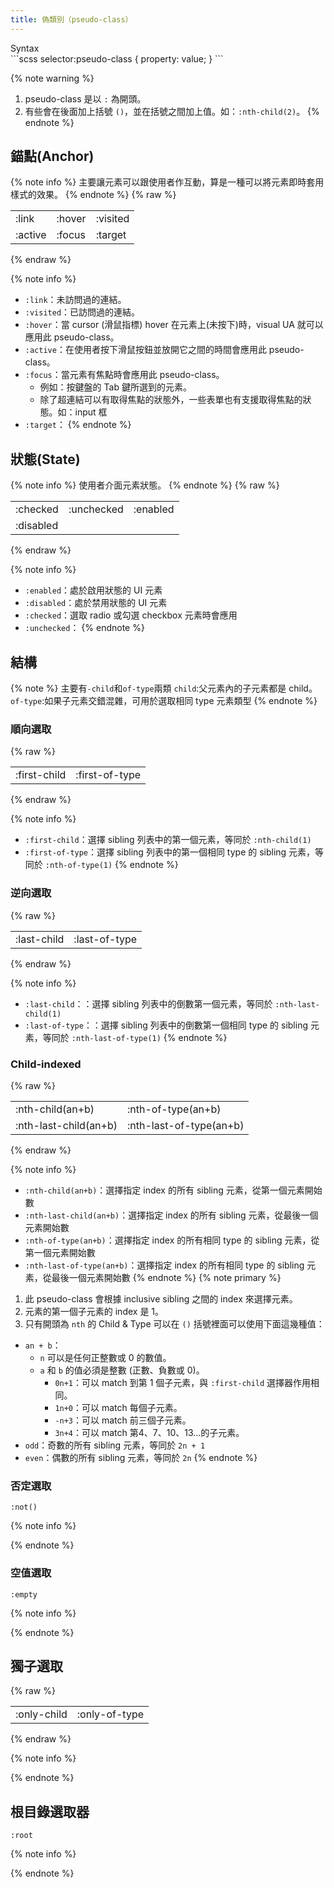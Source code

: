 ```yaml
---
title: 偽類別（pseudo-class）
---
```


<div class="codeBox">
  <div class="ribbon">Syntax</div>
```scss
selector:pseudo-class { property: value; } 
```
</div>

{% note warning %}
1. pseudo-class 是以 `:` 為開頭。
1. 有些會在後面加上括號 `()`，並在括號之間加上值。如：`:nth-child(2)`。
{% endnote %}

## 錨點(Anchor)
{% note info %}
主要讓元素可以跟使用者作互動，算是一種可以將元素即時套用樣式的效果。
{% endnote %}
{% raw %}
<table>
    <tbody>
        <tr>
        <td>:link</td>
        <td>:hover</td>
        <td>:visited</td>
        </tr>
        <tr>
        <td>:active</td>
        <td>:focus</td>
        <td>:target</td>
        </tr>
    </tbody>
</table>
{% endraw %}

{% note info %}
- `:link`：未訪問過的連結。
- `:visited`：已訪問過的連結。
- `:hover`：當 cursor (滑鼠指標) hover 在元素上(未按下)時，visual UA 就可以應用此 pseudo-class。
- `:active`：在使用者按下滑鼠按鈕並放開它之間的時間會應用此 pseudo-class。
- `:focus`：當元素有焦點時會應用此 pseudo-class。
  - 例如：按鍵盤的 Tab 鍵所選到的元素。
  - 除了超連結可以有取得焦點的狀態外，一些表單也有支援取得焦點的狀態。如：input 框
- `:target`：
{% endnote %}

## 狀態(State)
{% note info %}
使用者介面元素狀態。
{% endnote %}
{% raw %}
<table>
    <tbody>
        <tr>
        <td>:checked</td>
        <td>:unchecked</td>
        <td>:enabled</td>
        </tr>
        <tr>
        <td>:disabled</td>
        <td></td>
        <td></td>
        </tr>
    </tbody>
</table>
{% endraw %}

{% note info %}
- `:enabled`：處於啟用狀態的 UI 元素
- `:disabled`：處於禁用狀態的 UI 元素
- `:checked`：選取 radio 或勾選 checkbox 元素時會應用
- `:unchecked`：
{% endnote %}

## 結構
{% note %}
主要有`-child`和`of-type`兩類
`child`:父元素內的子元素都是 child。
`of-type`:如果子元素交錯混雜，可用於選取相同 type 元素類型
{% endnote %}

### 順向選取

{% raw %}
<table>
<tbody>
    <tr>
      <td>:first-child</td>
      <td>:first-of-type</td>
    </tr>
  </tbody>
</table>
{% endraw %}

{% note info %}
- `:first-child`：選擇 sibling 列表中的第一個元素，等同於 `:nth-child(1)`
- `:first-of-type`：選擇 sibling 列表中的第一個相同 type 的 sibling 元素，等同於 `:nth-of-type(1)`
{% endnote %}

### 逆向選取

{% raw %}
<table>
<tbody>
    <tr>
      <td>:last-child</td>
      <td>:last-of-type</td>
    </tr>
  </tbody>
</table>
{% endraw %}

{% note info %}
- `:last-child`：：選擇 sibling 列表中的倒數第一個元素，等同於 `:nth-last-child(1)`
- `:last-of-type`：：選擇 sibling 列表中的倒數第一個相同 type 的 sibling 元素，等同於 `:nth-last-of-type(1)`
{% endnote %}

### Child-indexed

{% raw %}
<table>
<tbody>
    <tr>
      <td>:nth-child(an+b)</td>
      <td>:nth-of-type(an+b)</td>
    </tr>
    <tr>
      <td>:nth-last-child(an+b)</td>
      <td>:nth-last-of-type(an+b)</td>
    </tr>
  </tbody>
</table>
{% endraw %}

{% note info %}
- `:nth-child(an+b)`：選擇指定 index 的所有 sibling 元素，從第一個元素開始數
- `:nth-last-child(an+b)`：選擇指定 index 的所有 sibling 元素，從最後一個元素開始數
- `:nth-of-type(an+b)`：選擇指定 index 的所有相同 type 的 sibling 元素，從第一個元素開始數
- `:nth-last-of-type(an+b)`：選擇指定 index 的所有相同 type 的 sibling 元素，從最後一個元素開始數
{% endnote %}
{% note primary %}
1. 此 pseudo-class 會根據 inclusive sibling 之間的 index 來選擇元素。
1. 元素的第一個子元素的 index 是 1。
1. 只有開頭為 `nth` 的 Child & Type 可以在 `()` 括號裡面可以使用下面這幾種值：
  - `an + b`：
    - `n` 可以是任何​​正整數或 0 的數值。
    - `a` 和 `b` 的值必須是整數 (正數、負數或 0)。
      - `0n+1`：可以 match 到第 1 個子元素，與 `:first-child` 選擇器作用相同。
      - `1n+0`：可以 match 每個子元素。
      - `-n+3`：可以 match 前三個子元素。
      - `3n+4`：可以 match 第4、7、10、13...的子元素。
  - `odd`：奇數的所有 sibling 元素，等同於 `2n + 1`
  - `even`：偶數的所有 sibling 元素，等同於 `2n`
{% endnote %}

### 否定選取
`:not()`

{% note info %}

{% endnote %}

### 空值選取
`:empty`

{% note info %}

{% endnote %}

## 獨子選取

{% raw %}
<table>
<tbody>
    <tr>
      <td>:only-child</td>
      <td>:only-of-type</td>
    </tr>
  </tbody>
</table>
{% endraw %}

{% note info %}

{% endnote %}

## 根目錄選取器
`:root`

{% note info %}

{% endnote %}